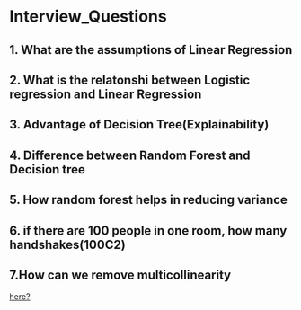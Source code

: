 # Interview_Questions
## 1. What are the assumptions of Linear Regression
## 2.  What is the relatonshi between Logistic regression and Linear Regression
## 3. Advantage of Decision Tree(Explainability)
## 4. Difference between Random Forest and Decision tree
## 5. How random forest helps in reducing variance
## 6. if there are 100 people in one room, how many handshakes(100C2)
## 7.How can we remove multicollinearity<!DOCTYPE html>
<html>
<head>
	
</head>
<body>
	<a href="https://medium.com/analytics-vidhya/what-is-multicollinearity-and-how-to-remove-it-413c419de2f">here?</a>

</body>
</html>



